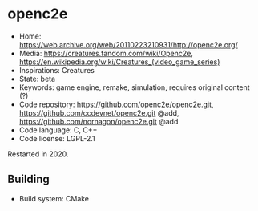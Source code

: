 # openc2e

- Home: https://web.archive.org/web/20110223210931/http://openc2e.org/
- Media: https://creatures.fandom.com/wiki/Openc2e, https://en.wikipedia.org/wiki/Creatures_(video_game_series)
- Inspirations: Creatures
- State: beta
- Keywords: game engine, remake, simulation, requires original content (?)
- Code repository: https://github.com/openc2e/openc2e.git, https://github.com/ccdevnet/openc2e.git @add, https://github.com/nornagon/openc2e.git @add
- Code language: C, C++
- Code license: LGPL-2.1

Restarted in 2020.

## Building

- Build system: CMake
